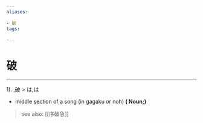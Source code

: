 ```yaml
---
aliases:
    
- 破
tags:
    
---
```


# 破
---
1).
,破 > は,は

- middle section of a song (in gagaku or noh)
**( Noun;)**
> see also:  [[序破急]]
            